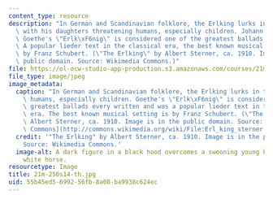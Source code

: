 ```yaml
---
content_type: resource
description: "In German and Scandinavian folklore, the Erlking lurks in the forest\
  \ with his daughters threatening humans, especially children. Johann Wolfgang von\
  \ Goethe's \"Erlk\xF6nig\" is considered one of the greatest ballads every written.\
  \ A popular lieder text in the classical era, the best known musical setting is\
  \ by Franz Schubert. (\"The Erlking\" by Albert Sterner, ca. 1910. Image is in the\
  \ public domain. Source: Wikimedia Commons.)"
file: https://ol-ocw-studio-app-production.s3.amazonaws.com/courses/21m-250-beethoven-to-mahler-spring-2014/55b45ed5699256fb8a08ba9938c624ec_21m-250s14-th.jpg
file_type: image/jpeg
image_metadata:
  caption: "In German and Scandinavian folklore, the Erlking lurks in the forest threatening\
    \ humans, especially children. Goethe's \"Erlk\xF6nig\" is considered one of the\
    \ greatest ballads every written and was a popular lieder text in the classical\
    \ era. The best known musical setting is by Franz Schubert. (\"The Erlking\" by\
    \ Albert Sterner, ca. 1910. Image is in the public domain. Source: [Wikimedia\
    \ Commons](http://commons.wikimedia.org/wiki/File:Erl_king_sterner.jpg).)"
  credit: '"The Erlking" by Albert Sterner, ca. 1910. Image is in the public domain.
    Source: Wikimedia Commons.'
  image-alt: A dark figure in a black hood overcomes a swooning young boy riding a
    white horse.
resourcetype: Image
title: 21m-250s14-th.jpg
uid: 55b45ed5-6992-56fb-8a08-ba9938c624ec
---
```

